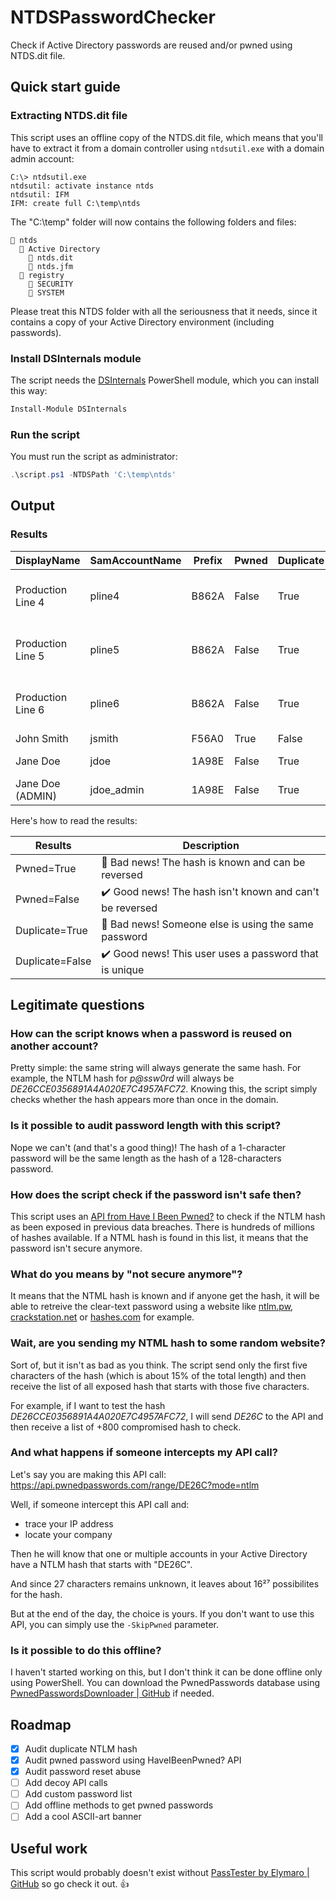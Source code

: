 # NTDSPasswordChecker

Check if Active Directory passwords are reused and/or pwned using NTDS.dit file.

## Quick start guide

### Extracting NTDS.dit file

This script uses an offline copy of the NTDS.dit file, which means that you'll have to extract it from a domain controller using `ntdsutil.exe` with a domain admin account:

```plaintext
C:\> ntdsutil.exe
ntdsutil: activate instance ntds
ntdsutil: IFM
IFM: create full C:\temp\ntds
```

The "C:\temp" folder will now contains the following folders and files:

```plaintext
📁 ntds
  📁 Active Directory
    📄 ntds.dit
    📄 ntds.jfm
  📁 registry
    📄 SECURITY
    📄 SYSTEM
```

Please treat this NTDS folder with all the seriousness that it needs, since it contains a copy of your Active Directory environment (including passwords).

### Install DSInternals module

The script needs the [DSInternals](https://github.com/MichaelGrafnetter/DSInternals) PowerShell module, which you can install this way:

```powershell
Install-Module DSInternals
```

### Run the script

You must run the script as administrator:

```powershell
.\script.ps1 -NTDSPath 'C:\temp\ntds'
```

## Output

### Results

DisplayName | SamAccountName | Prefix | Pwned | Duplicate | SamePwdAs
----------- | -------------- | ------ | ----- | --------- | ---------
Production Line 4 | pline4 | B862A | False | True | Production Line 5, Production Line 6
Production Line 5 | pline5 | B862A | False | True | Production Line 4, Production Line 6
Production Line 6 | pline6 | B862A | False | True | Production Line 4, Production Line 5
John Smith | jsmith | F56A0 | True | False |
Jane Doe | jdoe | 1A98E | False | True | Jane Doe (ADMIN)
Jane Doe (ADMIN) | jdoe_admin | 1A98E | False | True | Jane Doe

Here's how to read the results:

Results | Description
------- | -----------
Pwned=True | 🚩 Bad news! The hash is known and can be reversed
Pwned=False | ✔️ Good news! The hash isn't known and can't be reversed
Duplicate=True | 🚩 Bad news! Someone else is using the same password
Duplicate=False | ✔️ Good news! This user uses a password that is unique

## Legitimate questions

### How can the script knows when a password is reused on another account?

Pretty simple: the same string will always generate the same hash. For example, the NTLM hash for *p@ssw0rd* will always be *DE26CCE0356891A4A020E7C4957AFC72*. Knowing this, the script simply checks whether the hash appears more than once in the domain.

### Is it possible to audit password length with this script?

Nope we can't (and that's a good thing)! The hash of a 1-character password will be the same length as the hash of a 128-characters password.

### How does the script check if the password isn't safe then?

This script uses an [API from Have I Been Pwned?](https://haveibeenpwned.com/API#PwnedPasswords) to check if the NTLM hash as been exposed in previous data breaches. There is hundreds of millions of hashes available. If a NTML hash is found in this list, it means that the password isn't secure anymore.

### What do you means by "not secure anymore"?

It means that the NTML hash is known and if anyone get the hash, it will be able to retreive the clear-text password using a website like [ntlm.pw](https://ntlm.pw/), [crackstation.net](https://crackstation.net/) or [hashes.com](https://hashes.com/en/decrypt/hash) for example.

### Wait, are you sending my NTML hash to some random website?

Sort of, but it isn't as bad as you think. The script send only the first five characters of the hash (which is about 15% of the total length) and then receive the list of all exposed hash that starts with those five characters.

For example, if I want to test the hash *DE26CCE0356891A4A020E7C4957AFC72*, I will send *DE26C* to the API and then receive a list of +800 compromised hash to check.

### And what happens if someone intercepts my API call?

Let's say you are making this API call: <https://api.pwnedpasswords.com/range/DE26C?mode=ntlm>

Well, if someone intercept this API call and:

- trace your IP address
- locate your company

Then he will know that one or multiple accounts in your Active Directory have a NTLM hash that starts with "DE26C".

And since 27 characters remains unknown, it leaves about 16²⁷ possibilites for the hash.

But at the end of the day, the choice is yours. If you don't want to use this API, you can simply use the `-SkipPwned` parameter.

### Is it possible to do this offline?

I haven't started working on this, but I don't think it can be done offline only using PowerShell. You can download the PwnedPasswords database using [PwnedPasswordsDownloader \| GitHub](https://github.com/HaveIBeenPwned/PwnedPasswordsDownloader) if needed.

## Roadmap

- [x] Audit duplicate NTLM hash
- [x] Audit pwned password using HaveIBeenPwned? API
- [x] Audit password reset abuse
- [ ] Add decoy API calls
- [ ] Add custom password list
- [ ] Add offline methods to get pwned passwords
- [ ] Add a cool ASCII-art banner

## Useful work

This script would probably doesn't exist without [PassTester by Elymaro \| GitHub](https://github.com/Elymaro/PassTester) so go check it out. 👍
